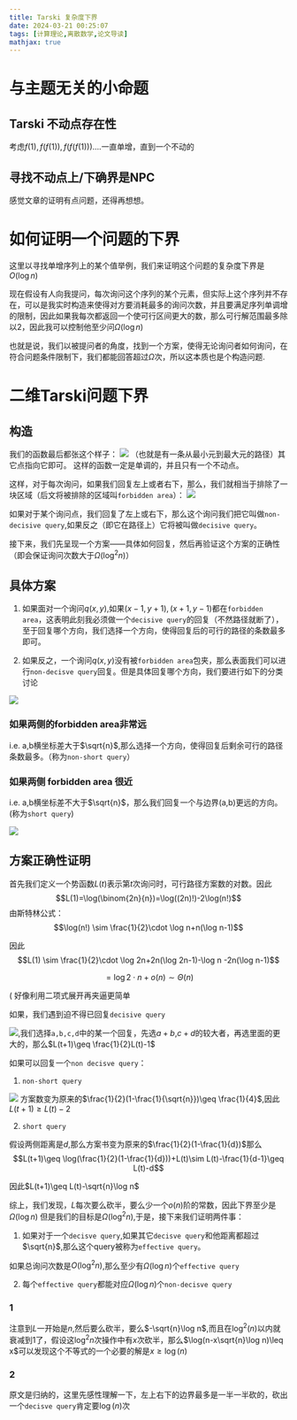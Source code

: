 ```yaml
---
title: Tarski 复杂度下界
date: 2024-03-21 00:25:07
tags: [计算理论,离散数学,论文导读]
mathjax: true
---
```


# 与主题无关的小命题
## Tarski 不动点存在性
考虑$f(1),f(f(1)),f(f(f(1)))....$一直单增，直到一个不动的

## 寻找不动点上/下确界是NPC
感觉文章的证明有点问题，还得再想想。

# 如何证明一个问题的下界
这里以寻找单增序列上的某个值举例，我们来证明这个问题的复杂度下界是 $O(\log n)$

现在假设有人向我提问，每次询问这个序列的某个元素，但实际上这个序列并不存在，可以是我实时构造来使得对方要消耗最多的询问次数，并且要满足序列单调增的限制，因此如果我每次都返回一个使可行区间更大的数，那么可行解范围最多除以2，因此我可以控制他至少问$\Omega(\log n)$

也就是说，我们以被提问者的角度，找到一个方案，使得无论询问者如何询问，在符合问题条件限制下，我们都能回答超过$\Omega$次，所以这本质也是个构造问题.
# 二维Tarski问题下界

## 构造
我们的函数最后都张这个样子：
![](construct.png)
（也就是有一条从最小元到最大元的路径）其它点指向它即可。
这样的函数一定是单调的，并且只有一个不动点。

这样，对于每次询问，如果我们回复左上或者右下，那么，我们就相当于排除了一块区域（后文将被排除的区域叫```forbidden area```）：
![](del.jpg)

如果对于某个询问点，我们回复了左上或右下，那么这个询问我们把它叫做```non-decisive query```,如果反之（即它在路径上）它将被叫做```decisive query```。

接下来，我们先呈现一个方案——具体如何回复，然后再验证这个方案的正确性（即会保证询问次数大于$\Omega(\log^2 n)$）

## 具体方案

1. 如果面对一个询问$q(x,y)$,如果$(x-1,y+1),(x+1,y-1)$都在```forbidden area```，这表明此刻我必须做一个```decisive query```的回复（不然路径就断了），至于回复哪个方向，我们选择一个方向，使得回复后的可行的路径的条数最多即可。

2. 如果反之，一个询问$q(x,y)$没有被```forbidden area```包夹，那么表面我们可以进行```non-decisve query```回复。但是具体回复哪个方向，我们要进行如下的分类讨论

![](fig.png)
### 如果两侧的forbidden area非常远

i.e. a,b横坐标差大于$\sqrt{n}$,那么选择一个方向，使得回复后剩余可行的路径条数最多。（称为```non-short query```）

### 如果两侧 forbidden area 很近
i.e. a,b横坐标差不大于$\sqrt{n}$，那么我们回复一个与边界(a,b)更远的方向。(称为```short query```)

![](q.jpg)
## 方案正确性证明
首先我们定义一个势函数$L(t)$表示第$t$次询问时，可行路径方案数的对数。因此$$L(1)=\log(\binom{2n}{n})=\log((2n)!)-2\log(n!)$$
由斯特林公式：$$\log(n!) \sim \frac{1}{2}\cdot \log n+n(\log n-1)$$

因此$$L(1) \sim \frac{1}{2}\cdot \log 2n+2n(\log 2n-1)-\log n -2n(\log n-1)$$

$$=\log2 \cdot n + o(n)\sim \Theta(n)$$

( 好像利用二项式展开再夹逼更简单

如果，我们遇到迫不得已回复```decisive query```

![](dec.jpg),我们选择```a,b,c,d```中的某一个回复，先选$a+b$,$c+d$的较大者，再选里面的更大的，那么$L(t+1)\geq \frac{1}{2}L(t)-1$

如果可以回复一个```non decisve query```：

1. ```non-short query```

![](far.jpg)
方案数变为原来的$\frac{1}{2}(1-\frac{1}{\sqrt{n}})\geq \frac{1}{4}$,因此$L(t+1)\geq L(t)-2$

2. ```short query```

假设两侧距离是$d$,那么方案书变为原来的$\frac{1}{2}(1-\frac{1}{d})$那么$$L(t+1)\geq \log(\frac{1}{2}(1-\frac{1}{d}))+L(t)\sim L(t)-\frac{1}{d-1}\geq L(t)-d$$

因此$L(t+1)\geq L(t)-\sqrt{n}\log n$

综上，我们发现，$L$每次要么砍半，要么少一个$o(n)$阶的常数，因此下界至少是$\Omega(\log n)$
但是我们的目标是$\Omega(\log^2 n)$,于是，接下来我们证明两件事：

1. 如果对于一个```decisve query```,如果其它```decisve query```和他距离都超过$\sqrt{n}$,那么这个query被称为```effective query```。

如果总询问次数是$O(\log^2 n)$,那么至少有$\Omega(\log n)$个```effective query```

2. 每个```effective query```都能对应$\Omega(\log n)$个```non-decisve query```

### 1
注意到$L$一开始是$n$,然后要么砍半，要么$-\sqrt{n}\log n$,而且在$\log^2(n)$以内就衰减到1了，假设这$\log^2 n$次操作中有$x$次砍半，那么$\log(n-x\sqrt{n}\log n)\leq x$可以发现这个不等式的一个必要的解是$x\geq \log(n)$

### 2
原文是归纳的，这里先感性理解一下，左上右下的边界最多是一半一半砍的，砍出一个```decisve query```肯定要$\log(n)$次